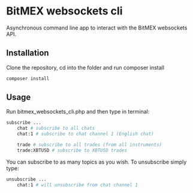 # BitMEX websockets cli

Asynchronous command line app to interact with the BitMEX websockets API.


## Installation
Clone the repository, cd into the folder and run composer install
```bash
composer install
```


## Usage

Run bitmex_websockets_cli.php and then type in terminal:

```bash
subscribe ...
	chat # subscribe to all chats
	chat:1 # subscribe to chat channel 1 (English chat)

	trade # subscribe to all trades (from all instruments)
	trade:XBTUSD # subscribe to XBTUSD trades
```


You can subscribe to as many topics as you wish.
To unsubscribe simply type:

```bash
unsubscribe ...
	chat:1 # will unsubscribe from chat channel 1
```

